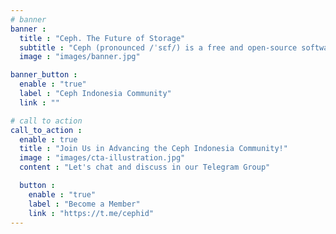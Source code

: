 ```yaml
---
# banner
banner :
  title : "Ceph. The Future of Storage"
  subtitle : "Ceph (pronounced /ˈsɛf/) is a free and open-source software-defined storage platform that provides object, block, and file storage built on a common distributed cluster foundation."
  image : "images/banner.jpg"

banner_button :
  enable : "true"
  label : "Ceph Indonesia Community"
  link : ""

# call to action
call_to_action :
  enable : true
  title : "Join Us in Advancing the Ceph Indonesia Community!"
  image : "images/cta-illustration.jpg"
  content : "Let's chat and discuss in our Telegram Group"

  button :
    enable : "true"
    label : "Become a Member"
    link : "https://t.me/cephid"
---
```

